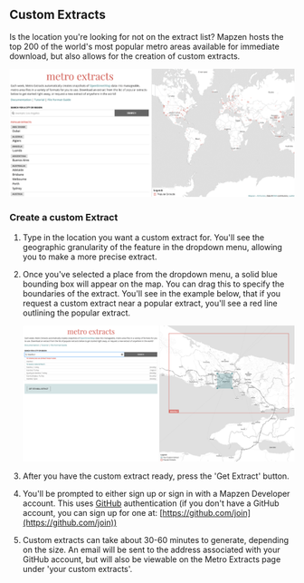 ## Custom Extracts

Is the location you're looking for not on the extract list? Mapzen hosts the top 200 of the world's most popular metro areas available for immediate download, but also allows for the creation of custom extracts.

![Create a custom extract from map](./images/customextract.gif)

### Create a custom Extract

1. Type in the location you want a custom extract for. You'll see the geographic granularity of the feature in the dropdown menu, allowing you to make a more precise extract.
2. Once you've selected a place from the dropdown menu, a solid blue bounding box will appear on the map. You can drag this to specify the boundaries of the extract. You'll see in the example below, that if you request a custom extract near a popular extract, you'll see a red line outlining the popular extract.

    ![Selecting a custom extract on the map](./images/customextract.png)
    
3. After you have the custom extract ready, press the 'Get Extract' button.
4. You'll be prompted to either sign up or sign in with a Mapzen Developer account. This uses [GitHub](https://www.github.com) authentication (if you don't have a GitHub account, you can sign up for one at: [https://github.com/join](https://github.com/join))
5. Custom extracts can take about 30-60 minutes to generate, depending on the size. An email will be sent to the address associated with your GitHub account, but will also be viewable on the Metro Extracts page under 'your custom extracts'.
